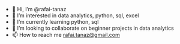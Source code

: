 - 👋 Hi, I’m @rafai-tanaz
- 👀 I’m interested in data analytics, python, sql, excel
- 🌱 I’m currently learning  python, sql
- 💞️ I’m looking to collaborate on beginner projects in data analytics
- 📫 How to reach me rafai.tanaz@gmail.com

<!---
rafai-tanaz/rafai-tanaz is a ✨ special ✨ repository because its `README.md` (this file) appears on your GitHub profile.
You can click the Preview link to take a look at your changes.
--->
